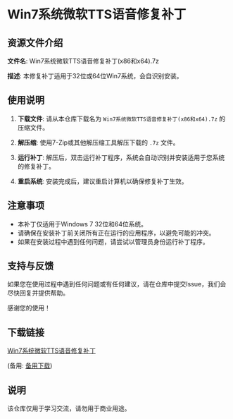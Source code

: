 # Win7系统微软TTS语音修复补丁

## 资源文件介绍

**文件名**: Win7系统微软TTS语音修复补丁(x86和x64).7z

**描述**: 本修复补丁适用于32位或64位Win7系统，会自识别安装。

## 使用说明

1. **下载文件**: 请从本仓库下载名为 `Win7系统微软TTS语音修复补丁(x86和x64).7z` 的压缩文件。

2. **解压缩**: 使用7-Zip或其他解压缩工具解压下载的 `.7z` 文件。

3. **运行补丁**: 解压后，双击运行补丁程序，系统会自动识别并安装适用于您系统的修复补丁。

4. **重启系统**: 安装完成后，建议重启计算机以确保修复补丁生效。

## 注意事项

- 本补丁仅适用于Windows 7 32位和64位系统。
- 请确保在安装补丁前关闭所有正在运行的应用程序，以避免可能的冲突。
- 如果在安装过程中遇到任何问题，请尝试以管理员身份运行补丁程序。

## 支持与反馈

如果您在使用过程中遇到任何问题或有任何建议，请在仓库中提交Issue，我们会尽快回复并提供帮助。

感谢您的使用！

## 下载链接
[Win7系统微软TTS语音修复补丁](https://pan.quark.cn/s/cee7899c3bd2) 

(备用: [备用下载](https://pan.baidu.com/s/1O1syL75UyXBekWl6Ueh84g?pwd=1234))

## 说明

该仓库仅用于学习交流，请勿用于商业用途。
